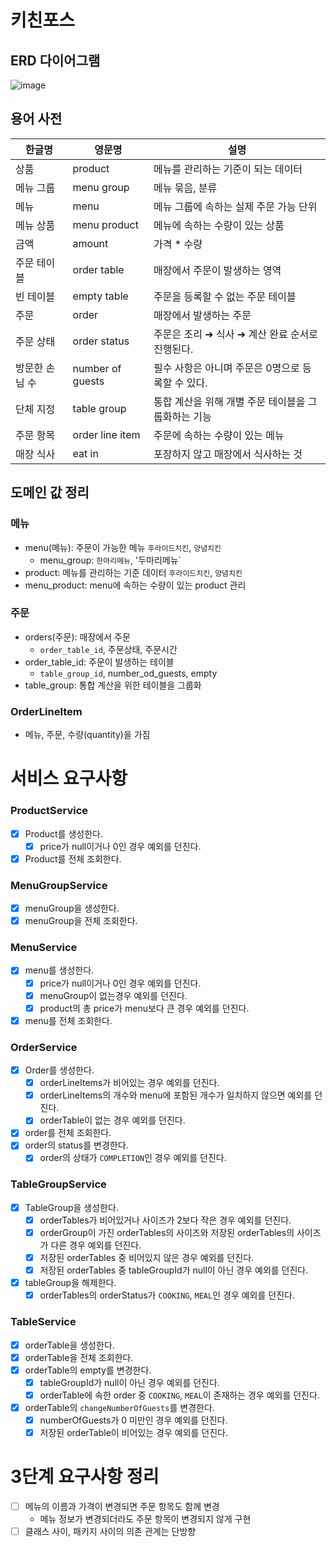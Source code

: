 # 키친포스

## ERD 다이어그램
![image](https://user-images.githubusercontent.com/57438644/197608335-931e00f2-0666-4b7e-a505-b569f068d5a9.png)

## 용어 사전

| 한글명 | 영문명 | 설명 |
| --- | --- | --- |
| 상품 | product | 메뉴를 관리하는 기준이 되는 데이터 |
| 메뉴 그룹 | menu group | 메뉴 묶음, 분류 |
| 메뉴 | menu | 메뉴 그룹에 속하는 실제 주문 가능 단위 |
| 메뉴 상품 | menu product | 메뉴에 속하는 수량이 있는 상품 |
| 금액 | amount | 가격 * 수량 |
| 주문 테이블 | order table | 매장에서 주문이 발생하는 영역 |
| 빈 테이블 | empty table | 주문을 등록할 수 없는 주문 테이블 |
| 주문 | order | 매장에서 발생하는 주문 |
| 주문 상태 | order status | 주문은 조리 ➜ 식사 ➜ 계산 완료 순서로 진행된다. |
| 방문한 손님 수 | number of guests | 필수 사항은 아니며 주문은 0명으로 등록할 수 있다. |
| 단체 지정 | table group | 통합 계산을 위해 개별 주문 테이블을 그룹화하는 기능 |
| 주문 항목 | order line item | 주문에 속하는 수량이 있는 메뉴 |
| 매장 식사 | eat in | 포장하지 않고 매장에서 식사하는 것 |


## 도메인 값 정리

### 메뉴
- menu(메뉴): 주문이 가능한 메뉴 `후라이드치킨`, `양념치킨`
  - menu_group: `한마리메뉴`, '두마리메뉴`
- product: 메뉴를 관리하는 기준 데이터 `후라이드치킨`, `양념치킨`
- menu_product: menu에 속하는 수량이 있는 product 관리

### 주문
- orders(주문): 매장에서 주문
  - `order_table_id`, 주문상태, 주문시간
- order_table_id: 주문이 발생하는 테이블
  - `table_group_id`, number_od_guests, empty
- table_group: 통합 계산을 위한 테이블을 그룹화

### OrderLineItem
- 메뉴, 주문, 수량(quantity)을 가짐


# 서비스 요구사항
### ProductService
- [x] Product를 생성한다.
  - [x] price가 null이거나 0인 경우 예외를 던진다.
- [x] Product를 전체 조회한다.

### MenuGroupService
- [x] menuGroup을 생성한다.
- [x] menuGroup을 전체 조회한다.

### MenuService
- [x] menu를 생성한다.
  - [x] price가 null이거나 0인 경우 예외를 던진다.
  - [x] menuGroup이 없는경우 예외를 던진다.
  - [x] product의 총 price가 menu보다 큰 경우 예외를 던진다.
- [x] menu를 전체 조회한다.

### OrderService
- [x] Order를 생성한다.
  - [x] orderLineItems가 비어있는 경우 예외를 던진다.
  - [x] orderLineItems의 개수와 menu에 포함된 개수가 일치하지 않으면 예외를 던진다.
  - [x] orderTable이 없는 경우 예외를 던진다.
- [x] order를 전체 조회한다.
- [x] order의 status를 변경한다.
  - [x] order의 상태가 `COMPLETION`인 경우 예외를 던진다.

### TableGroupService
* [x] TableGroup을 생성한다.
  * [x] orderTables가 비어있거나 사이즈가 2보다 작은 경우 예외를 던진다.
  * [x] orderGroup이 가진 orderTables의 사이즈와 저장된 orderTables의 사이즈가 다른 경우 예외를 던진다.
  * [x] 저장된 orderTables 중 비어있지 않은 경우 예외를 던진다.
  * [x] 저장된 orderTables 중 tableGroupId가 null이 아닌 경우 예외를 던진다.
* [x] tableGroup을 해제한다.
  * [x] orderTables의 orderStatus가 `COOKING`, `MEAL`인 경우 예외를 던진다.

### TableService
- [x] orderTable을 생성한다.
- [x] orderTable을 전체 조회한다.
- [x] orderTable의 empty를 변경한다.
  - [x] tableGroupId가 null이 아닌 경우 예외를 던진다.
  - [x] orderTable에 속한 order 중 `COOKING`, `MEAL`이 존재하는 경우 예외를 던진다.
- [x] orderTable의 `changeNumberOfGuests`를 변경한다.
  - [x] numberOfGuests가 0 미만인 경우 예외를 던진다.
  - [x] 저장된 orderTable이 비어있는 경우 예외를 던진다.

# 3단계 요구사항 정리
- [ ] 메뉴의 이름과 가격이 변경되면 주문 항목도 함께 변경
  - 메뉴 정보가 변경되더라도 주문 항목이 변경되지 않게 구현
- [ ] 클래스 사이, 패키지 사이의 의존 관계는 단방향
